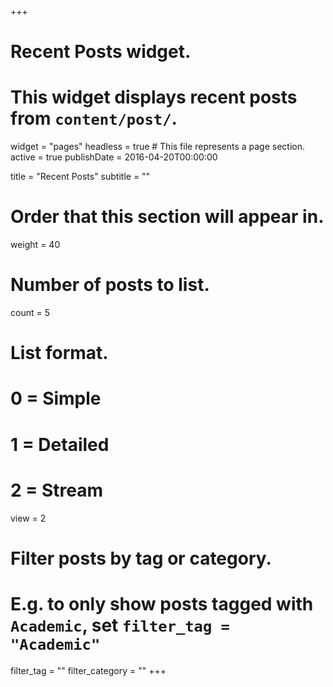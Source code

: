 +++
# Recent Posts widget.
# This widget displays recent posts from `content/post/`.
widget = "pages"
headless = true  # This file represents a page section.
active = true
publishDate = 2016-04-20T00:00:00

title = "Recent Posts"
subtitle = ""

# Order that this section will appear in.
weight = 40

# Number of posts to list.
count = 5

# List format.
#   0 = Simple
#   1 = Detailed
#   2 = Stream
view = 2

# Filter posts by tag or category.
#  E.g. to only show posts tagged with `Academic`, set `filter_tag = "Academic"`
filter_tag = ""
filter_category = ""
+++
